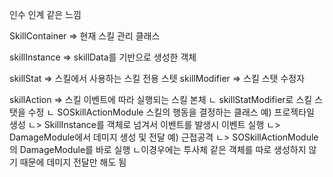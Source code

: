 인수 인계 같은 느낌

SkillContainer => 현재 스킬 관리 클래스

skillInstance => skillData를 기반으로 생성한 객체

skillStat => 스킬에서 사용하는 스킬 전용 스텟
skillModifier => 스킬 스탯 수정자

skillAction => 스킬 이벤트에 따라 실행되는 스킬 본체
	ㄴ skillStatModifier로 스킬 스탯을 수정
	ㄴ SOSkillActionModule 스킬의 행동을 결정하는 클래스 
	예) 프로젝타일 생성 
		ㄴ> SkillInstance를 객체로 넘겨서 이벤트를 발생시 이벤트 실행 
			ㄴ> DamageModule에서 데미지 생성 및 전달
	예) 근접공격
		ㄴ> SOSkillActionModule 의 DamageModule를 바로 실행 
			ㄴ이경우에는 투사체 같은 객체를 따로 생성하지 않기 때문에 데미지 전달만 해도 됨




